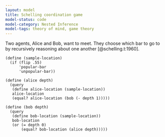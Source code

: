 ```yaml
---
layout: model
title: Schelling coordination game
model-status: code
model-category: Nested Inference
model-tags: theory of mind, game theory
---
```


Two agents, Alice and Bob, want to meet. They choose which bar to
go to by recursively reasoning about one another
[@schelling.t:1960].

    (define (sample-location)
      (if (flip .55)
          'popular-bar
          'unpopular-bar))
    
    (define (alice depth)
      (query
       (define alice-location (sample-location))
       alice-location
       (equal? alice-location (bob (- depth 1)))))
    
    (define (bob depth)
      (query
       (define bob-location (sample-location))
       bob-location
       (or (= depth 0)
           (equal? bob-location (alice depth)))))
